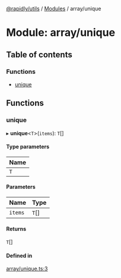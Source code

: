 [@rapidly/utils](../README.md) / [Modules](../modules.md) / array/unique

# Module: array/unique

## Table of contents

### Functions

- [unique](array_unique.md#unique)

## Functions

### unique

▸ **unique**<`T`\>(`items`): `T`[]

#### Type parameters

| Name |
| :------ |
| `T` |

#### Parameters

| Name | Type |
| :------ | :------ |
| `items` | `T`[] |

#### Returns

`T`[]

#### Defined in

[array/unique.ts:3](https://github.com/canguser/rapidly-utils/blob/4eb51b4/main/array/unique.ts#L3)
